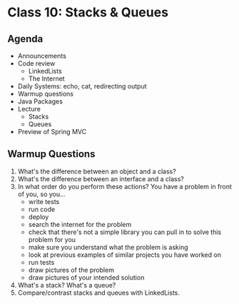 # Class 10: Stacks & Queues

## Agenda

- Announcements
- Code review
  - LinkedLists
  - The Internet
- Daily Systems: echo, cat, redirecting output
- Warmup questions
- Java Packages
- Lecture
  - Stacks
  - Queues
- Preview of Spring MVC

## Warmup Questions

1. What's the difference between an object and a class?
2. What's the difference between an interface and a class?
3. In what order do you perform these actions? You have a problem in front of you, so you...
    - write tests
    - run code
    - deploy
    - search the internet for the problem
    - check that there's not a simple library you can pull in to solve this problem for you
    - make sure you understand what the problem is asking
    - look at previous examples of similar projects you have worked on
    - run tests
    - draw pictures of the problem
    - draw pictures of your intended solution
4. What's a stack? What's a queue?
5. Compare/contrast stacks and queues with LinkedLists.
